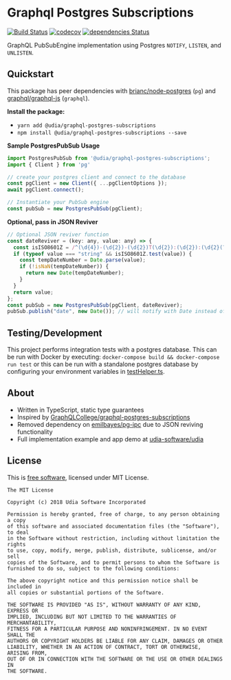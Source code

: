 # Graphql Postgres Subscriptions

[![Build Status](https://travis-ci.org/udia-software/graphql-postgres-subscriptions.svg?branch=master)](https://travis-ci.org/udia-software/graphql-postgres-subscriptions)
[![codecov](https://codecov.io/gh/udia-software/graphql-postgres-subscriptions/branch/master/graph/badge.svg)](https://codecov.io/gh/udia-software/graphql-postgres-subscriptions)
[![dependencies Status](https://david-dm.org/udia-software/graphql-postgres-subscriptions/status.svg)](https://david-dm.org/udia-software/graphql-postgres-subscriptions)

GraphQL PubSubEngine implementation using Postgres `NOTIFY`, `LISTEN`, and `UNLISTEN`.

## Quickstart

This package has peer dependencies with [brianc/node-postgres](https://github.com/brianc/node-postgres) (`pg`) and [graphql/graphql-js](https://github.com/graphql/graphql-js) (`graphql`).

**Install the package:**
  - `yarn add @udia/graphql-postgres-subscriptions`
  - `npm install @udia/graphql-postgres-subscriptions --save`

**Sample PostgresPubSub Usage**

```js
import PostgresPubSub from '@udia/graphql-postgres-subscriptions';
import { Client } from 'pg'

// create your postgres client and connect to the database
const pgClient = new Client({ ...pgClientOptions });
await pgClient.connect();

// Instantiate your PubSub engine
const pubSub = new PostgresPubSub(pgClient);
```

**Optional, pass in JSON Reviver**

```js
// Optional JSON reviver function
const dateReviver = (key: any, value: any) => {
  const isISO8601Z = /^(\d{4})-(\d{2})-(\d{2})T(\d{2}):(\d{2}):(\d{2}(?:\.\d*)?)Z$/;
  if (typeof value === "string" && isISO8601Z.test(value)) {
    const tempDateNumber = Date.parse(value);
    if (!isNaN(tempDateNumber)) {
      return new Date(tempDateNumber);
    }
  }
  return value;
};
const pubSub = new PostgresPubSub(pgClient, dateReviver);
pubSub.publish("date", new Date()); // will notify with Date instead of string
```

## Testing/Development

This project performs integration tests with a postgres database. This can be run with Docker by executing: `docker-compose build && docker-compose run test` or this can be run with a standalone postgres database by configuring your environment variables in [testHelper.ts](__tests__/testHelper.ts).

## About

- Written in TypeScript, static type guarantees
- Inspired by [GraphQLCollege/graphql-postgres-subscriptions](https://github.com/GraphQLCollege/graphql-postgres-subscriptions) 
- Removed dependency on [emilbayes/pg-ipc](https://github.com/emilbayes/pg-ipc) due to JSON reviving functionality
- Full implementation example and app demo at [udia-software/udia](https://github.com/udia-software/udia)

## License

This is [free software](https://www.gnu.org/philosophy/free-sw.en.html), licensed under MIT License.

```text
The MIT License

Copyright (c) 2018 Udia Software Incorporated

Permission is hereby granted, free of charge, to any person obtaining a copy
of this software and associated documentation files (the "Software"), to deal
in the Software without restriction, including without limitation the rights
to use, copy, modify, merge, publish, distribute, sublicense, and/or sell
copies of the Software, and to permit persons to whom the Software is
furnished to do so, subject to the following conditions:

The above copyright notice and this permission notice shall be included in
all copies or substantial portions of the Software.

THE SOFTWARE IS PROVIDED "AS IS", WITHOUT WARRANTY OF ANY KIND, EXPRESS OR
IMPLIED, INCLUDING BUT NOT LIMITED TO THE WARRANTIES OF MERCHANTABILITY,
FITNESS FOR A PARTICULAR PURPOSE AND NONINFRINGEMENT. IN NO EVENT SHALL THE
AUTHORS OR COPYRIGHT HOLDERS BE LIABLE FOR ANY CLAIM, DAMAGES OR OTHER
LIABILITY, WHETHER IN AN ACTION OF CONTRACT, TORT OR OTHERWISE, ARISING FROM,
OUT OF OR IN CONNECTION WITH THE SOFTWARE OR THE USE OR OTHER DEALINGS IN
THE SOFTWARE.
```
